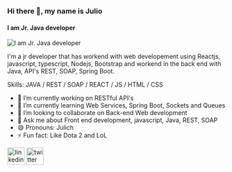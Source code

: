 
### Hi there 👋, my name is Julio
#### I am Jr. Java developer
![I am Jr. Java developer](https://arturssmirnovs.github.io/github-profile-readme-generator/images/banner.png)

I'm a jr developer that has workend with web developement using Reactjs, javascript, typescript, Nodejs, Bootstrap and workend in the back end with Java, API's REST, SOAP, Spring Boot. 

Skills: JAVA / REST / SOAP / REACT / JS / HTML / CSS

- 🔭 I’m currently working on RESTful API's 
- 🌱 I’m currently learning Web Services, Spring Boot, Sockets and Queues 
- 👯 I’m looking to collaborate on Back-end Web development 
- 💬 Ask me about Front end development, javascript, Java, REST, SOAP 
- 😄 Pronouns: Julich 
- ⚡ Fun fact: Like Dota 2 and LoL 


[<img src='https://cdn.jsdelivr.net/npm/simple-icons@3.0.1/icons/linkedin.svg' alt='linkedin' height='40'>](https://www.linkedin.com/in/julionun-ez/)  [<img src='https://cdn.jsdelivr.net/npm/simple-icons@3.0.1/icons/twitter.svg' alt='twitter' height='40'>](https://twitter.com/_julionr)  


<!--- 👋 Hi there, I’m Julio Nuñez | @jinunez-s
- 👀 I am a engineer with a passion for the Java ecosystem
- 🌱 I'm currently learing Maven, Spring, Spring Boot for develop REST APIs.
- 💞️ I’m looking to collaborate on projects such as Software development & Web development where I can show my skills in Java, JavaScript using Reactjs and Nodejs. 
- 📫 How to reach me, please you can reach me in my linkedin profile as Julio Nuñez, url: www.linkedin.com/in/julionun-ez
--->
<!---
riverawush/riverawush is a ✨ special ✨ repository because its `README.md` (this file) appears on your GitHub profile.
You can click the Preview link to take a look at your changes.
--->
